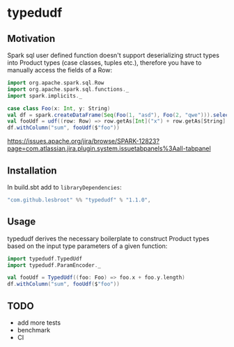 # typedudf

## Motivation

Spark sql user defined function doesn't support deserializing struct types into Product types (case classes, tuples etc.), therefore you have to manually access the fields of a Row:

```scala
import org.apache.spark.sql.Row
import org.apache.spark.sql.functions._
import spark.implicits._

case class Foo(x: Int, y: String)
val df = spark.createDataFrame(Seq(Foo(1, "asd"), Foo(2, "qwe"))).select(struct("*").as("foo"))
val fooUdf = udf((row: Row) => row.getAs[Int]("x") + row.getAs[String]("y").length)
df.withColumn("sum", fooUdf($"foo"))
```

https://issues.apache.org/jira/browse/SPARK-12823?page=com.atlassian.jira.plugin.system.issuetabpanels%3Aall-tabpanel

## Installation

In build.sbt add to `libraryDependencies`:

```scala
"com.github.lesbroot" %% "typedudf" % "1.1.0",
```

## Usage

typedudf derives the necessary boilerplate to construct Product types based on the input type parameters of a given function:

```scala
import typedudf.TypedUdf
import typedudf.ParamEncoder._

val fooUdf = TypedUdf((foo: Foo) => foo.x + foo.y.length)
df.withColumn("sum", fooUdf($"foo"))
```

## TODO
- add more tests
- benchmark
- CI
